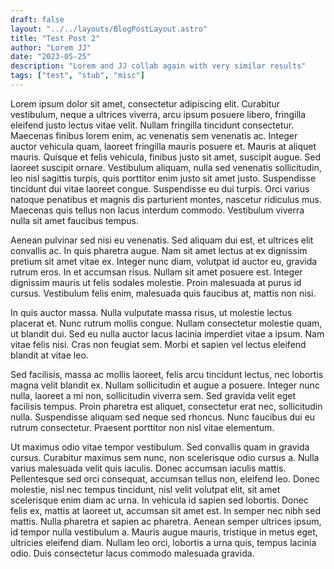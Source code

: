 ```yaml
---
draft: false
layout: "../../layouts/BlogPostLayout.astro"
title: "Test Post 2"
author: "Lorem JJ"
date: "2023-05-25"
description: "Lorem and JJ collab again with very similar results"
tags: ["test", "stub", "misc"]
---
```


Lorem ipsum dolor sit amet, consectetur adipiscing elit. Curabitur vestibulum, neque a ultrices viverra, arcu ipsum posuere libero, fringilla eleifend justo lectus vitae velit. Nullam fringilla tincidunt consectetur. Maecenas finibus lorem enim, ac venenatis sem venenatis ac. Integer auctor vehicula quam, laoreet fringilla mauris posuere et. Mauris at aliquet mauris. Quisque et felis vehicula, finibus justo sit amet, suscipit augue. Sed laoreet suscipit ornare. Vestibulum aliquam, nulla sed venenatis sollicitudin, leo nisl sagittis turpis, quis porttitor enim justo sit amet justo. Suspendisse tincidunt dui vitae laoreet congue. Suspendisse eu dui turpis. Orci varius natoque penatibus et magnis dis parturient montes, nascetur ridiculus mus. Maecenas quis tellus non lacus interdum commodo. Vestibulum viverra nulla sit amet faucibus tempus.

Aenean pulvinar sed nisi eu venenatis. Sed aliquam dui est, et ultrices elit convallis ac. In quis pharetra augue. Nam sit amet lectus at ex dignissim pretium sit amet vitae ex. Integer nunc diam, volutpat id auctor eu, gravida rutrum eros. In et accumsan risus. Nullam sit amet posuere est. Integer dignissim mauris ut felis sodales molestie. Proin malesuada at purus id cursus. Vestibulum felis enim, malesuada quis faucibus at, mattis non nisi.

In quis auctor massa. Nulla vulputate massa risus, ut molestie lectus placerat et. Nunc rutrum mollis congue. Nullam consectetur molestie quam, ut blandit dui. Sed eu nulla auctor lacus lacinia imperdiet vitae a ipsum. Nam vitae felis nisi. Cras non feugiat sem. Morbi et sapien vel lectus eleifend blandit at vitae leo.

Sed facilisis, massa ac mollis laoreet, felis arcu tincidunt lectus, nec lobortis magna velit blandit ex. Nullam sollicitudin et augue a posuere. Integer nunc nulla, laoreet a mi non, sollicitudin viverra sem. Sed gravida velit eget facilisis tempus. Proin pharetra est aliquet, consectetur erat nec, sollicitudin nulla. Suspendisse aliquam sed neque sed rhoncus. Nunc faucibus dui eu rutrum consectetur. Praesent porttitor non nisl vitae elementum.

Ut maximus odio vitae tempor vestibulum. Sed convallis quam in gravida cursus. Curabitur maximus sem nunc, non scelerisque odio cursus a. Nulla varius malesuada velit quis iaculis. Donec accumsan iaculis mattis. Pellentesque sed orci consequat, accumsan tellus non, eleifend leo. Donec molestie, nisl nec tempus tincidunt, nisl velit volutpat elit, sit amet scelerisque enim diam ac urna. In vehicula id sapien sed lobortis. Donec felis ex, mattis at laoreet ut, accumsan sit amet est. In semper nec nibh sed mattis. Nulla pharetra et sapien ac pharetra. Aenean semper ultrices ipsum, id tempor nulla vestibulum a. Mauris augue mauris, tristique in metus eget, ultricies eleifend diam. Nullam leo orci, lobortis a urna quis, tempus lacinia odio. Duis consectetur lacus commodo malesuada gravida.
